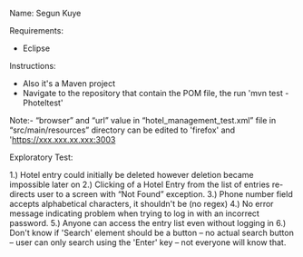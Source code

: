 Name: Segun Kuye

Requirements:
- Eclipse

Instructions:
- Also it's a Maven project
- Navigate to the repository that contain the POM file, the run 'mvn test -Photeltest'

Note:- “browser” and “url” value in “hotel_management_test.xml” file in “src/main/resources” directory can be edited to 'firefox' and 'https://xxx.xxx.xx.xxx:3003

  <parameter name="browser" value="chrome"/>
  <parameter name="url" value="http://localhost:3003"/>



Exploratory Test:

1.) Hotel entry could initially be deleted however deletion became impossible later on
2.) Clicking of a Hotel Entry from the list of entries re-directs user to a screen with “Not Found” exception.
3.) Phone number field accepts alphabetical characters, it shouldn't be (no regex)
4.) No error message indicating problem when trying to log in with an incorrect password.
5.) Anyone can access the entry list even without logging in
6.) Don't know if 'Search' element should be a button – no actual search button – user can only search using the 'Enter' key – not everyone will know that.
